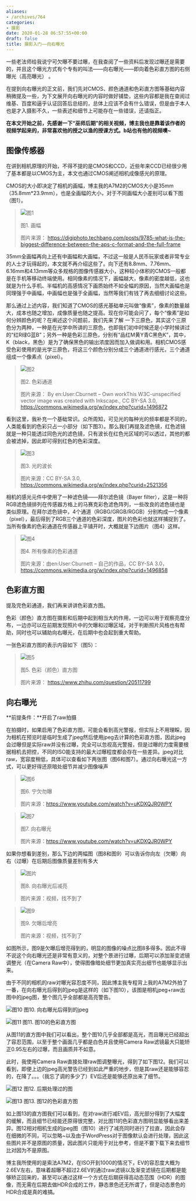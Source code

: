```yaml
---
aliases:
- /archives/764
categories:
- 摄影
date: 2020-01-28 06:57:55+00:00
draft: false
title: 摄影入门——向右曝光
---
```


一些老法师给我说宁可欠曝不要过曝，在我查阅了一些资料后发现过曝还是需要的，并且这个曝光方式有个专有的叫法——向右曝光——即向着色彩直方图的右侧曝光（高亮曝光） 。

在提到向右曝光的正文前，我们先对CMOS、颜色通道和色彩直方图等基础内容稍微提及一些，为下文展开向右曝光的内容时做好铺垫，这些内容都是我在查阅过维基、百度和逼乎认证回答后总结的，总体上应该不会有什么错误，但是由于本人也是才入摄影不久，一些表述和细节上可能存在一些错误，还请指正。

**在本文开始之前，先感谢一下“巫师后期”的相关视频，博主我也是靠着该作者的视频学起来的，非常喜欢他的授之以渔的授课方式。b站也有他的视频噢~**


## 图像传感器

在讲到相机原理的开始，不得不提的是CMOS和CCD，近些年来CCD已经很少用了基本都是以CMOS为主，本文也通过CMOS阐述相机成像感光的原理。

CMOS的大小即决定了相机的画幅，博主我的A7M2的CMOS大小是35mm（35.8mm*23.9mm），也是全画幅的大小，对于不同画幅大小差别可以看下图（图1）。

> ![图1](./704667db3cb144be6f2cfbf7c60bcfc6.jpg)
> 
> 图1. 画幅
> 
> 图片来源： https://digiphoto.techbang.com/posts/9785-what-is-the-biggest-difference-between-the-aps-c-format-and-the-full-frame

35mm全画幅再向上还有中画幅和大画幅，不过这一般是人民币玩家或者非常专业的人士才玩得起的，本文就不再介绍这些了。向下还有8.8mm、7.76mm、6.16mm和4.13mm等众多规格的图像传感器大小，这种较小体积的CMOS一般都是在手机等移动终端使用。相同像素的情况下，画幅越大，像素的密度越低，这也就是为什么手机、半幅机的高感情况下画质始终不如全幅的原因，当然大画幅也是同理强于中画幅，中画幅也是强于全画幅，当然等我们有钱了再去细细讨论这些。

那么通过上述内容，我们知道了CMOS的感光基础单元叫做“像素”，像素的数量越大，成本也随之增加，成像质量也随之提高。现在你可能会问了，每个“像素”是如何分辨颜色的呢？在阐述这个问题前，我们先来了解 一下三原色，其实这个三原色分为两种，一种是在光学中所讲的三原色，也即我们初中时候还是小学时候讲过的“红R绿G蓝B”；另外一种是色彩三原色，分别有“品红M黄Y青C黑色K”，其中，K（black，黑色）是为了确保黑色的输出浓度因而加入做调和用。相机CMOS感受色彩使用的是光学三原色，将这三个颜色分别分成三个通道进行感光，三个通道组成一个像素点（pixel）。

> ![图2](./image-92.png)
> 
> 图2. 色彩通道
> 
> 图片来源： By en:User:Cburnett – Own workThis W3C-unspecified vector image was created with Inkscape., CC BY-SA 3.0, https://commons.wikimedia.org/w/index.php?curid=1496872

看到这里，我补充一个基础常识。众所周知，可见光的每种光的频率都是不同的，人类能看到的色彩只占一小部分（如下图3）。那么我们再提及滤色镜，红色滤镜就是一种只能透过同色光的滤色镜，只有波长在红色光区域的可以透过，其他的都会被滤掉，因此即可得到红色的色彩深度。

> ![图3](./image-93.png)
> 
> 图3. 光的波长
> 
> 图片来源：CC BY-SA 3.0, https://commons.wikimedia.org/w/index.php?curid=2521356

相机的感光元件中使用了一种滤色镜——拜尔滤色镜（Bayer filter），这是一种将RGB滤色镜排列在传感器方格上的马赛克彩色滤色阵列，一些改良的滤色镜也是类似原理。在拜尔滤色镜中，4个通道（RGBG/GRGB/RGGB）分别构成一个像素（pixel），最后得到了RGB三个通道的色彩深度，图片的色彩也就这样捕捉到了。当所有像素的色彩通道在传感器上平铺开时，大概就是下边图片（图4）这样。

> ![图4](./image-94.png)
> 
> 图4. 所有像素的色彩通道
> 
> 图片来源：由en:User:Cburnett – 自己的作品，CC BY-SA 3.0，https://commons.wikimedia.org/w/index.php?curid=1496858

## 色彩直方图

提及完色彩通道，我们再来讲讲色彩直方图。

色彩（颜色）直方图在摄影和后期中起到相当大的作用，一边可以用于观察亮度分布，一边亦可以在前期发现照片中的欠曝和过曝区域，对于判断照片风格也有帮助，同时也可以辅助向右曝光，在后期中也会起到重大帮助。

一张色彩直方图的表示内容如下（图5）：

> ![图5](./v2-22d68164f6493512ad716a14d6517802_r.jpg)
> 
> 图5. 色彩（颜色）直方图
> 
> 图片来源： https://www.zhihu.com/question/20511799

## 向右曝光

**前提条件：**开启了raw拍摄

在拍摄时，如果启用了色彩直方图，可能会看到高光警报，但实际上不用理睬，因为相机在预览时是临时生成了jpeg然后使用jpeg去计算的色彩直方图，因此jpeg会过曝但是实际raw并没有过曝，完全可以忽视高光警报，但是过曝的力度需要根据相机去把控，不同的ISO能支持的最大过曝程度都会存在一些差异。jpeg对比raw，宽容度稍低，具体可以查看如下两张图（图6和图7）。通过向右曝光这一方式，可以更好得还原暗处细节并减少图像噪声

> ![图6](./image-86.png)
> 
> 图6. 宁欠勿曝
> 
> 图片来源：https://www.youtube.com/watch?v=uKDXQJR0WPY

> ![图7](./image-87.png)
> 
> 图7. 向右曝光 
> 
> 图片来源：https://www.youtube.com/watch?v=uKDXQJR0WPY

如果你想看到差别，那么下边的两幅图（图8和图9）可以告诉你向左（欠曝）向右（过曝）在后期后图像质量差别有多大

> ![图片](./image-88.png)
> 
> 图8. 向右曝光后减亮  
> 
> 图片来源：视频，找不到了


> ![图9](./image-89.png)
> 
> 图9. 欠曝后增亮  
> 
> 图片来源：视频，找不到了

如图所示，图9是欠曝后增亮得到的，明显的图像的噪点比图8多得多。因此不得不说这个向右曝光还是非常有意义的，对整个景进行过曝，后期可以添加渐变滤镜调整光（在Camera Raw中），使得图像暗处细节更加真实亮出细节也能够显示出来。

由于不同的相机的raw对曝光容忍度不同，因此博主我专程背上我的A7M2外拍了一番，在向右曝光后得到的jpeg是这样的（如下图10），该图是相机jpeg+raw出图中的jpeg图，整个图几乎全部都是高亮警告。

![图10](./old_DSC00267.jpg)
图10. 向右曝光后得到的jpeg

![图11](./image-90.png)
图11. 图10的色彩直方图

从图11的直方图中我们可以看出，整个图10几乎全部都是高光，而且曝光已经超出了容忍范围，以至于整个画面几乎都是白色并且使用Camera Raw滤镜最大只能矫正0.95左右的过曝，而且画质并不如意。

此时，我使用Camera Raw直接处理raw图调整曝光，得到了如下图12。我们可以看到，即便上边的jpeg高光警告已经到如此严重的地步，但是其raw还是能够容忍的，在降了。。。（我忘了调的多少了）EV后还是能够还原出来了细节。

![图12](./new_DSC00267.jpg)
图12. 后期处理过的图

![图13](./image-91.png)
图13. 图12的色彩直方图

如上图13的直方图我们可以看到，在对raw进行减EV后，高光部分得到了大幅度的缓解，而且细节已经能还原得很完整，对比图11的色彩直方图明显能够看出来差异。图12相对相机生成的jpeg图（图10）进行了减亮同时进行了拉直，因此会存在细微的不同，可以忽略~以及由于WordPress对于图像默认会进行处理，因此这些图片并不是原图的质量，因此图片只能用于对比参考，但是不要下载下来去细节比对因为不是原图。

博主我所使用的是索法A7M2，在ISO开到1000的情况下，EV的容忍度大概为2.6EV左右，意味着超曝不超过2.6EV的通过raw滤镜以及渐变滤镜在后期都是能够矫正回来的，甚至可以通过这样一个方式在后期获得高动态范围（HDR）的图像，而无需在后期去做HDR合成的工作，静态景色还无所谓了，但是动态景色的HDR合成是真的难搞。